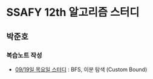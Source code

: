 # SSAFY 12th 알고리즘 스터디

## 박준호


### 복습노트 작성

- [09/19일 목요일 스터디](https://github.com/phs7646/Algo_Study_SSAFY12/tree/main/wnsgh712/0919)
: BFS, 이분 탐색 (Custom Bound)

